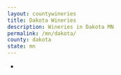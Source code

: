 ```yaml
---
layout: countywineries
title: Dakota Wineries
description: Wineries in Dakota MN
permalink: /mn/dakota/
county: dakota
state: mn
---
```

-
